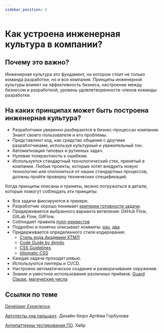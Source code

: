 ```yaml
---
sidebar_position: 4
---
```

# Как устроена инженерная культура в компании?

## Почему это важно? 
Инженерная культура это фундамент, на котором стоит не только команда разработки, но и вся компания. Принципы инженерной культуры влияют на эффективность бизнеса, настроение между бизнесом и разработкой, уровень удовлетворенности членов команды разработки.

## На каких принципах может быть построена инженерная культура?
- Разработчики уверенно разбираются в бизнес-процессах компании. Знают своего пользователя и его проблемы. 
- Представляют код, как средство общения с другими разработчиками, используя культурный и уважительный тон. 
- Автоматизация типовых и рутинных задач.
- Нулевая толерантность к ошибкам.
- Используется стандартный технологический стек, принятый в компании. Любые проекты, которые хотят внедрить новую технологию или отклониться от наших стандартных процессов, должны пройти проверку технических спецификаций.

Когда принципы описаны и приняты, можно погружаться в детали, которые помогут соблюдать эти принципы:
- Все задачи фиксируются в трекере.
- Разработчик хорошо понимает [критерии готовности задачи](dod.md).
- Придерживается выбранного варианта ветвления: GitHub Flow, GitLab Flow, GitFlow.
- Соблюдает правила [пулл-реквестов](./attachments/mtrlPullRequestRules.pdf)
- Подробно и понятно описывает коммиты: [раз](./attachments/commitNikitaSivakov.pdf), [два](https://consta.design/libs/portal/contributers-commits)
- Придерживается определенного стиля кодирования:
  - [Стиль кода Академии ХТМЛ](http://codeguide.academy/html-css.html)
  - [Code Guide by @mdo](http://codeguide.co/)
  - [CSS Guidelines](https://cssguidelin.es/)
  - [Idiomatic CSS](https://github.com/necolas/idiomatic-css)
- Каждая задача проходит ревью.
- Используются линтеры и CI/CD.
- Настроено автоматическое создание и разворачивание окружения.
- Знание и уместное использование различных приёмов: [Guard Clause](https://bureau.ru/soviet/20230209/), [магические числа](https://bureau.ru/soviet/20230406/)

## Ссылки по теме
[Developer Experience](https://t.me/pmdaily/1012).

[Автотесты «на пальцах»](https://bureau.ru/soviet/20200213/). Дизайн-бюро Артёма Горбунова

[Антипаттерны тестирования ПО](https://habr.com/ru/post/358178/). Хабр